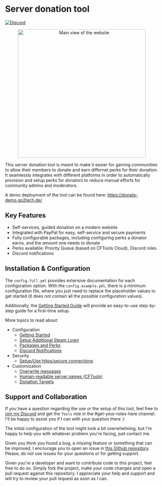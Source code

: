 # Server donation tool

[![Discord](https://img.shields.io/discord/729467994832371813?color=7289da&label=Discord&logo=discord&logoColor=ffffff&style=flat-square)](https://go2tech.de/discord)

<p align="center">
    <img src="https://github.com/FlorianSW/cftools-server-donation/raw/main/.github/screenshot.png" alt="Main view of the website" width="420px">
</p>

This server donation tool is meant to make it easier for gaming communities to allow their members to donate and earn differnet perks for their donation.
It seamlessly integrates with different platforms in order to automatically provision and setup perks for donators to reduce manual efforts for community admins and moderators.

A demo deployment of the tool can be found here: https://donate-demo.go2tech.de/

## Key Features

- Self-services, guided donation on a modern website
- Integrated with PayPal for easy, self-service and secure payments
- Fully configurable packages, including configuring perks a donator earns, and the amount one needs to donate
- Perks available: Priority Queue (based on CFTools Cloud), Discord roles
- Discord notifications

## Installation & Configuration

The `config.full.yml` provides extensive documentation for each configuration option.
With the `config.example.yml`, there is a minimum configuration file, where you just need to replace the placeholder values to get started (it does not contain all the possible configuration values).

Additionally, the [Getting Started Guide](/docs/getting-started.md) will provide an easy-to-use step-by-step guide for a first-time setup.

More topics to read about:

* Configuration
    * [Getting Started](/docs/getting-started.md)
    * [Setup Additional Steam Login](/docs/steam-login.md)
    * [Packages and Perks](/docs/packages-and-perks.md)
    * [Discord Notifications](/docs/discord-notifications.md)
* Security
    * [Setup/Use https/secure connections](/docs/secure-connections.md)
* Customization
    * [Overwrite messages](/docs/message-overrides.md)
    * [Human-readable server names (CFTools)](/docs/server-names.md)
    * [Donation Targets](/docs/donation-targets.md)

## Support and Collaboration

If you have a question regarding the use or the setup of this tool, feel free to [join my Discord](https://go2tech.de/discord) and get the `Tools` role in the #get-your-roles-here channel.
I'll be happy to assist you if I can with your question there :)

The initial configuration of the tool might look a bit overwhelming, but I'm happy to help you with whatever problem you're facing, just contact me.

Given you think you found a bug, a missing feature or something that can be improved, I encourage you to open an issue in [this Github repository](https://github.com/FlorianSW/cftools-server-donation).
Please, do not use issues for your questions or for getting support.

Given you're a developer and want to contribute code to this project, feel free to do so.
Simply fork the project, make your code changes and open a pull request against this repository.
I appreciate your help and support and will try to review your pull request as soon as I can.
